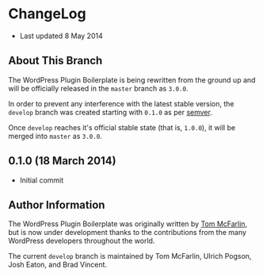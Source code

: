 # ChangeLog

* Last updated 8 May 2014

## About This Branch

The WordPress Plugin Boilerplate is being rewritten from the ground up and will be officially released in the `master` branch as `3.0.0`.

In order to prevent any interference with the latest stable version, the `develop` branch was created starting with `0.1.0` as per [semver](http://semver.org/).

Once `develop` reaches it's official stable state (that is, `1.0.0`), it will be merged into `master` as `3.0.0`.

## 0.1.0 (18 March 2014)

* Initial commit

## Author Information

The WordPress Plugin Boilerplate was originally written by [Tom McFarlin](http://twitter.com/tommcfarlin/), but is now under development thanks to the contributions from the many WordPress developers throughout the world.

The current `develop` branch is maintained by Tom McFarlin, Ulrich Pogson, Josh Eaton, and Brad Vincent.
